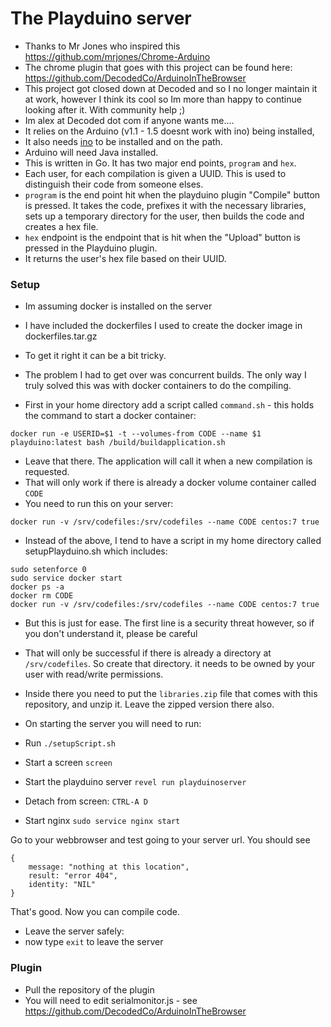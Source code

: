 # The Playduino server

* Thanks to Mr Jones who inspired this https://github.com/mrjones/Chrome-Arduino
* The chrome plugin that goes with this project can be found here: https://github.com/DecodedCo/ArduinoInTheBrowser
* This project got closed down at Decoded and so I no longer maintain it at work, however I think its cool so Im more than happy to continue looking after it. With community help ;)
* Im alex at Decoded dot com if anyone wants me....
* It relies on the Arduino (v1.1 - 1.5 doesnt work with ino) being installed, 
* It also needs [ino](http://inotool.org/) to be installed and on the path.
* Arduino will need Java installed.
* This is written in Go. It has two major end points, `program` and `hex`.
* Each user, for each compilation is given a UUID. This is used to distinguish their code from someone elses.
* `program` is the end point hit when the playduino plugin "Compile" button is pressed. It takes the code, 
prefixes it with the necessary libraries, sets up a temporary directory for the user, then builds the code
and creates a hex file.
* `hex` endpoint is the endpoint that is hit when the "Upload" button is pressed in the Playduino plugin.
* It returns the user's hex file based on their UUID.

### Setup

* Im assuming docker is installed on the server

* I have included the dockerfiles I used to create the docker image in dockerfiles.tar.gz

* To get it right it can be a bit tricky.
* The problem I had to get over was concurrent builds. The only way I truly solved this was with docker containers to do the compiling.
* First in your home directory add a script called `command.sh` - this holds the command to start a docker container:

```
docker run -e USERID=$1 -t --volumes-from CODE --name $1 playduino:latest bash /build/buildapplication.sh
```
* Leave that there. The application will call it when a new compilation is requested.
* That will only work if there is already a docker volume container called `CODE`
* You need to run this on your server:

```
docker run -v /srv/codefiles:/srv/codefiles --name CODE centos:7 true
```

* Instead of the above, I tend to have a script in my home directory called setupPlayduino.sh which includes:

```
sudo setenforce 0
sudo service docker start
docker ps -a
docker rm CODE
docker run -v /srv/codefiles:/srv/codefiles --name CODE centos:7 true
```

* But this is just for ease. The first line is a security threat however, so if you don't understand it, please be careful

* That will only be successful if there is already a directory at `/srv/codefiles`. So create that directory. it needs to be owned by your user with read/write permissions.
* Inside there you need to put the `libraries.zip` file that comes with this repository, and unzip it. Leave the zipped version there also.

* On starting the server you will need to run:
* Run `./setupScript.sh`
* Start a screen
`screen`
* Start the playduino server
`revel run playduinoserver`
* Detach from screen: `CTRL-A D`
* Start nginx
`sudo service nginx start`

Go to your webbrowser and test going to your server url. You should see

~~~
{
	message: "nothing at this location",
	result: "error 404",
	identity: "NIL"
}
~~~

That's good. Now you can compile code.
* Leave the server safely:
* now type `exit` to leave the server


### Plugin

* Pull the repository of the plugin
* You will need to edit serialmonitor.js - see https://github.com/DecodedCo/ArduinoInTheBrowser